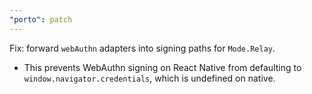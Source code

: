 ```yaml
---
"porto": patch
---
```


Fix: forward `webAuthn` adapters into signing paths for `Mode.Relay`.

- This prevents WebAuthn signing on React Native from defaulting to `window.navigator.credentials`, which is undefined on native.

